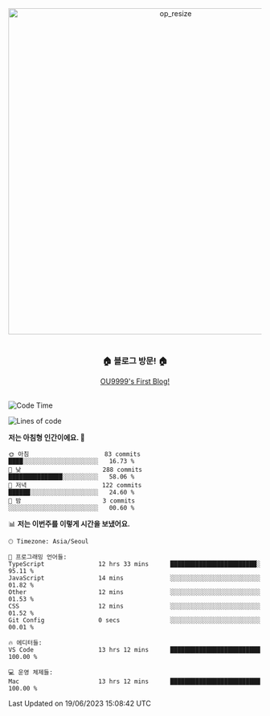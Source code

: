 
<div align=center>
	<img width="650" alt="op_resize" src="https://user-images.githubusercontent.com/113419018/231088010-e65212ff-48c4-480d-bf25-7427638b6e93.png">
</div>
<br>
<div align=center>
	<h3>🏠 블로그 방문! 🏠</h3>
	<a href="https://ou9999-next-js-blog.vercel.app/">OU9999's First Blog!</a>
</div>

<br>

<!--START_SECTION:waka-->
![Code Time](http://img.shields.io/badge/Code%20Time-525%20hrs%2020%20mins-blue)

![Lines of code](https://img.shields.io/badge/%EC%A0%80%EB%8A%94%20%EC%97%AC%ED%83%9C%EA%B9%8C%EC%A7%80%20-1.8%20million%20%EC%A4%84%EC%9D%98%20%EC%BD%94%EB%93%9C%EB%A5%BC%20%EC%9E%91%EC%84%B1%ED%96%88%EC%96%B4%EC%9A%94.-blue)

**저는 아침형 인간이에요. 🐤** 

```text
🌞 아침                     83 commits          ████░░░░░░░░░░░░░░░░░░░░░   16.73 % 
🌆 낮　                     288 commits         ███████████████░░░░░░░░░░   58.06 % 
🌃 저녁                     122 commits         ██████░░░░░░░░░░░░░░░░░░░   24.60 % 
🌙 밤　                     3 commits           ░░░░░░░░░░░░░░░░░░░░░░░░░   00.60 % 
```


📊 **저는 이번주를 이렇게 시간을 보냈어요.** 

```text
🕑︎ Timezone: Asia/Seoul

💬 프로그래밍 언어들: 
TypeScript               12 hrs 33 mins      ████████████████████████░   95.11 % 
JavaScript               14 mins             ░░░░░░░░░░░░░░░░░░░░░░░░░   01.82 % 
Other                    12 mins             ░░░░░░░░░░░░░░░░░░░░░░░░░   01.53 % 
CSS                      12 mins             ░░░░░░░░░░░░░░░░░░░░░░░░░   01.52 % 
Git Config               0 secs              ░░░░░░░░░░░░░░░░░░░░░░░░░   00.01 % 

🔥 에디터들: 
VS Code                  13 hrs 12 mins      █████████████████████████   100.00 % 

💻 운영 체제들: 
Mac                      13 hrs 12 mins      █████████████████████████   100.00 % 
```


 Last Updated on 19/06/2023 15:08:42 UTC
<!--END_SECTION:waka-->
